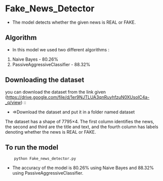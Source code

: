 # Fake_News_Detector

*  The model detects whether the given news is REAL or FAKE.

## Algorithm
*  In this model we used two different algorithms :
1) Naive Bayes - 80.26%
2) PassiveAggressiveClassifier - 88.32%

## Downloading the dataset
you can download the dataset from the link given (https://drive.google.com/file/d/1er9NJTLUA3qnRuyhfzuN0XUsoIC4a-_q/view) ::
* =>Download the dataset and put it in a folder named dataset

The dataset has a shape of 7795×4. The first column identifies the news, the second and third are the title and text, and the fourth column has labels denoting whether the news is REAL or FAKE.

## To run the model
```
    python Fake_news_detector.py
```

*  The accuracy of the model is 80.26% using Naive Bayes and 88.32% using PassiveAggressiveClassifier.
